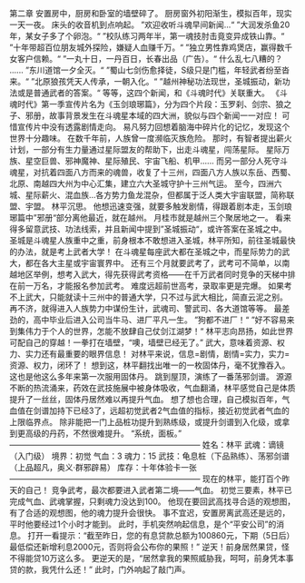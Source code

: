 第二章 
    安置房中，厨房和卧室的墙壁碎了。
    厨房窗外初阳渐生，模拟百年，现实一天一夜。
    床头的收音机到点响起。
    ”欢迎收听斗魂早间新闻...“
    ”大润发杀鱼20年，某女子多了个卵泡。“
    ”校队练习两年半，第一魂技肘击竟变异成铁山靠。“
    ”十年带超百位朋友城外探险，嫌疑人血赚千万。“
    ”独立男性靠鸡煲店，赢得数千女客户信赖。“
    ”一丸十日，一丹百日，长春出品（广告）。“
    什么乱七八糟的？
    ......
    ”东川道馆一夕全灭。“
    ”蜀山七剑伤愈择徒，S级只是门槛，年轻武者纷至沓来。“
    ”北原狼孩凭天人传承，一朝入化。“
    ”越州神秘功法现世，圣城振动，新功法或是普通武者的答案。“
    等等，这四个新闻，和《斗魂时代》关联重大。
    《斗魂时代》第一季宣传片名为《玉剑琅琊篇》，分为四个片段：玉罗刹、剑宗、狼之子、邪册，故事背景发生在斗魂星本域的四大洲，貌似与四个新闻一一对应！
    可惜宣传片中没有透露剧情走向。
    易凡努力回想着脑海中碎片化的记忆，发现这个世界十分趣味。
    在数千年前，人族曾一度濒临灭族危险。
    那时，有智者提出薪火计划，一部分有生力量通过星际盟友的帮助下，出走斗魂星，闯荡星际。
    星际万族、星空巨兽、邪神魔神、星际殖民、宇宙飞船、机甲......
    而另一部分人死守斗魂星，对抗着四面八方而来的魂兽，收复了十三州，四面八方人族以东岳、西蜀、北原、南越四大州为中心汇集，建立六大圣城守护十三州气运。
    至今，四洲六城、星际薪火、混血族...各方势力鱼龙混杂，但都属于泛人类大宇宙联盟，简称联盟、宇盟。
    林平沉思。
    他想迅速变强，就要多触发剧情，得跟着剧本走，玉剑琅琊篇中”邪册“部分离他最近，就在越州。
    月桂市就是越州三个聚居地之一。
    看来得多留意武技、功法线索，并且新闻中提到”圣城振动“，或许答案在圣城之中。
    圣城是斗魂星人族重中之重，前身根本不敢想进入圣城，林平所知，前往圣城最快的办法，就是考上武者大学！
    在斗魂星每座武大都在圣城之中，而星际势力的武大，都在各大主星或宇宙寰界中。
    还有三个月就要武考了，武考可不简单，以南越地区举例，想考入武大，得先获得武考资格——在千万武者同时竞争的天梯中排在前一万名，才能报名参加武考。
    难度远超前世高考，录取率更是完爆。
    如果考不上武大，只能就读十三州中的普通大学，只不过与武大相比，简直云泥之别。
    再不济，就得进入人族势力中谋份生计，武魂司、警武司、各大道馆等等。
    最差劲的，高中毕业后进入公司当牛马、进厂平凡一生。
    ”狗都不进厂！“
    ”好不容易来到集伟力于个人的世界，怎能不放肆自己仗剑江湖梦！“
    林平志向昂扬，如此世界可配自己的穿越！一拳打在墙壁，“噢，墙壁已经无了。”
    武大，意味着资源、权力、实力还有最重要的眼界信息！
    对林平来说，信息=剧情，剧情=实力，实力=资源、权力，闭环了！
    想到这，林平翻找出唯一的一枚固体丹，毫不犹豫吞入。
    这也是他这么多年来第一次服用固体丹。
    跳到屋顶，演练了一番荡邪剑谱。
    源源不断的热流涌来，药效在武技施展中被身体吸收，气血翻涌，林平感觉自己是体质提升了一丝丝，固体丹居然难以再提升气血。
    想了想也合理，自己模拟百年，气血值在剑谱加持下已经3了，远超初觉武者2气血值的指标，接近初觉武者气血的上限临界点。
    除非能把一门上品桩功提升到熟练级，或提升剑谱到入化级，或拿到更高级的丹药，不然很难提升。
    “系统，面板。”
    ————————————————————————
    姓名：林平
    武魂：谪镜（入门级）
    境界：初觉
    气血：3
    魂力：15
    武技：龟息桩（下品熟练）、荡邪剑谱（上品超凡，奥义·群邪辟易）
    库存：十年体验卡一张
    ————————————————————————
    现在的林平，能打百个昨天的自己！
    竞争武考，最次都要进入武者第二境——气血。
    初觉三要素，林平已完成气血、武魂掌握，只剩魂力没达到100。
    他现在要回武高找寻合适的观想图，有了合适的观想图，他的魂力提升会很快。
    事不宜迟，安置房离武高还是远的，平时他要经过1个小时才能到。
    此时，手机突然响起信息，是个“平安公司”的消息。
    打开一看提示：“截至昨日，您的有息贷款总额为100860元，下期（5日后）最低偿还新增利息2000元，否则将会公布你的果照！”
    逆天！前身居然果贷，怪不得能贷10万这么多。
    更逆天的是，“居然拿我的果照威胁我，呵呵，前身凭本事贷的款，我凭什么还！”
    此时，门外响起了敲门声。